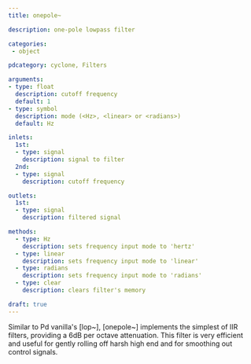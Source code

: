 ```yaml
---
title: onepole~

description: one-pole lowpass filter

categories:
 - object

pdcategory: cyclone, Filters

arguments:
- type: float
  description: cutoff frequency
  default: 1
- type: symbol
  description: mode (<Hz>, <linear> or <radians>)
  default: Hz

inlets:
  1st:
  - type: signal
    description: signal to filter
  2nd:
  - type: signal
    description: cutoff frequency

outlets:
  1st:
  - type: signal
    description: filtered signal

methods:
  - type: Hz 
    description: sets frequency input mode to 'hertz'
  - type: linear
    description: sets frequency input mode to 'linear'
  - type: radians
    description: sets frequency input mode to 'radians'
  - type: clear
    description: clears filter's memory

draft: true
---
```


Similar to Pd vanilla's [lop~], [onepole~] implements the simplest of IIR filters, providing a 6dB per octave attenuation.
This filter is very efficient and useful for gently rolling off harsh high end and for smoothing out control signals.
